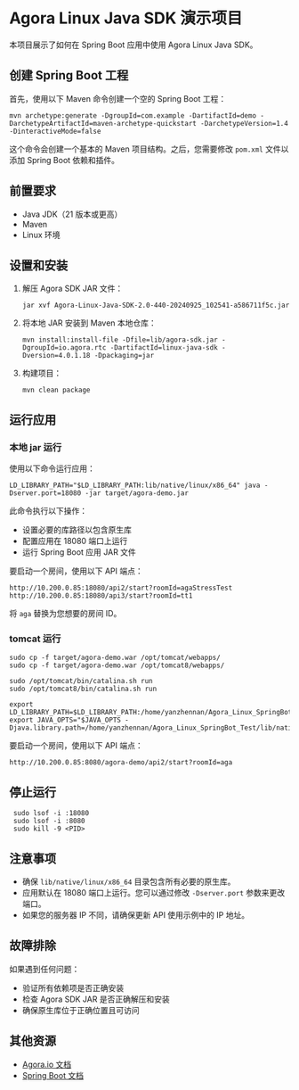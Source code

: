# Agora Linux Java SDK 演示项目

本项目展示了如何在 Spring Boot 应用中使用 Agora Linux Java SDK。

## 创建 Spring Boot 工程

首先，使用以下 Maven 命令创建一个空的 Spring Boot 工程：

```
mvn archetype:generate -DgroupId=com.example -DartifactId=demo -DarchetypeArtifactId=maven-archetype-quickstart -DarchetypeVersion=1.4 -DinteractiveMode=false
```

这个命令会创建一个基本的 Maven 项目结构。之后，您需要修改 `pom.xml` 文件以添加 Spring Boot 依赖和插件。

## 前置要求

- Java JDK（21 版本或更高）
- Maven
- Linux 环境

## 设置和安装

1. 解压 Agora SDK JAR 文件：

   ```
   jar xvf Agora-Linux-Java-SDK-2.0-440-20240925_102541-a586711f5c.jar
   ```

2. 将本地 JAR 安装到 Maven 本地仓库：

   ```
   mvn install:install-file -Dfile=lib/agora-sdk.jar -DgroupId=io.agora.rtc -DartifactId=linux-java-sdk -Dversion=4.0.1.18 -Dpackaging=jar
   ```

3. 构建项目：

   ```
   mvn clean package
   ```

## 运行应用

### 本地 jar 运行

使用以下命令运行应用：

```
LD_LIBRARY_PATH="$LD_LIBRARY_PATH:lib/native/linux/x86_64" java -Dserver.port=18080 -jar target/agora-demo.jar
```

此命令执行以下操作：

- 设置必要的库路径以包含原生库
- 配置应用在 18080 端口上运行
- 运行 Spring Boot 应用 JAR 文件

要启动一个房间，使用以下 API 端点：

```
http://10.200.0.85:18080/api2/start?roomId=agaStressTest
http://10.200.0.85:18080/api3/start?roomId=tt1
```

将 `aga` 替换为您想要的房间 ID。

### tomcat 运行

```
sudo cp -f target/agora-demo.war /opt/tomcat/webapps/
sudo cp -f target/agora-demo.war /opt/tomcat8/webapps/

sudo /opt/tomcat/bin/catalina.sh run
sudo /opt/tomcat8/bin/catalina.sh run

export LD_LIBRARY_PATH=$LD_LIBRARY_PATH:/home/yanzhennan/Agora_Linux_SpringBot_Test/lib/native/linux/x86_64
export JAVA_OPTS="$JAVA_OPTS -Djava.library.path=/home/yanzhennan/Agora_Linux_SpringBot_Test/lib/native/linux/x86_64"
```

要启动一个房间，使用以下 API 端点：

```
http://10.200.0.85:8080/agora-demo/api2/start?roomId=aga
```

## 停止运行

```
 sudo lsof -i :18080
 sudo lsof -i :8080
 sudo kill -9 <PID>
```

## 注意事项

- 确保 `lib/native/linux/x86_64` 目录包含所有必要的原生库。
- 应用默认在 18080 端口上运行。您可以通过修改 `-Dserver.port` 参数来更改端口。
- 如果您的服务器 IP 不同，请确保更新 API 使用示例中的 IP 地址。

## 故障排除

如果遇到任何问题：

- 验证所有依赖项是否正确安装
- 检查 Agora SDK JAR 是否正确解压和安装
- 确保原生库位于正确位置且可访问

## 其他资源

- [Agora.io 文档](https://docs.agora.io/cn/)
- [Spring Boot 文档](https://spring.io/projects/spring-boot)

